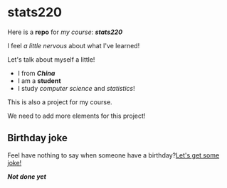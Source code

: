 # stats220

Here is a __repo__ for _my course_: *__stats220__*

I feel _a little nervous_ about what I've learned!

Let's talk about myself a little!
  * I from *__China__*
  * I am a __student__
  * I study _computer science_ and _statistics_!

  This is also a project for my course.

  We need to add more elements for this project!

  ## Birthday joke
  Feel have nothing to say when someone have a birthday?[Let's get some joke!](https://www.rd.com/jokes/birthday/)

  *__Not done yet__*

